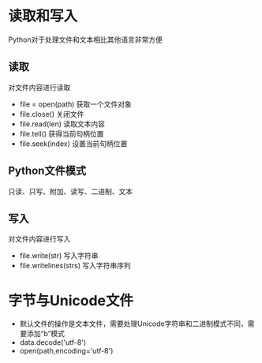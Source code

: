 # 读取和写入
Python对于处理文件和文本相比其他语言非常方便
## 读取
对文件内容进行读取
+ file = open(path) 获取一个文件对象
+ file.close() 关闭文件
+ file.read(len) 读取文本内容
+ file.tell() 获得当前句柄位置
+ file.seek(index) 设置当前句柄位置
## Python文件模式
只读、只写、附加、读写、二进制、文本
## 写入 
对文件内容进行写入
+ file.write(str) 写入字符串
+ file.writelines(strs) 写入字符串序列

# 字节与Unicode文件

+ 默认文件的操作是文本文件，需要处理Unicode字符串和二进制模式不同，需要添加“b”模式
+ data.decode('utf-8')
+ open(path,encoding='utf-8')
